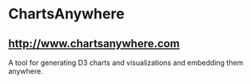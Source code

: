 # ChartsAnywhere
## http://www.chartsanywhere.com

A tool for generating D3 charts and visualizations and embedding them anywhere.

